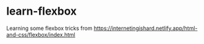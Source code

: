 # learn-flexbox
Learning some flexbox tricks from https://internetingishard.netlify.app/html-and-css/flexbox/index.html
